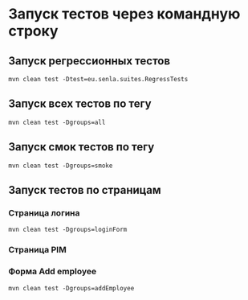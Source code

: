 # Запуск тестов через командную строку

## Запуск регрессионных тестов
`mvn clean test -Dtest=eu.senla.suites.RegressTests`

## Запуск всех тестов по тегу
`mvn clean test -Dgroups=all`

## Запуск смок тестов по тегу
`mvn clean test -Dgroups=smoke`

## Запуск тестов по страницам
### Страница логина
`mvn clean test -Dgroups=loginForm`
### Страница PIM

### Форма Add employee
`mvn clean test -Dgroups=addEmployee`